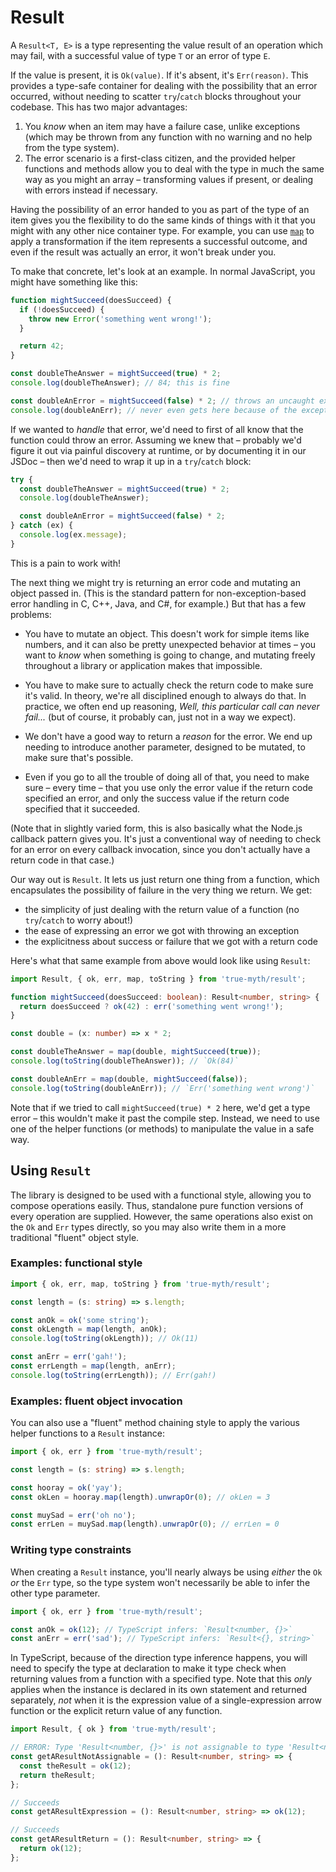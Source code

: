 # Result

A `Result<T, E>` is a type representing the value result of an operation which may fail, with a successful value of type `T` or an error of type `E`.

If the value is present, it is `Ok(value)`. If it's absent, it's `Err(reason)`. This provides a type-safe container for dealing with the possibility that an error occurred, without needing to scatter `try`/`catch` blocks throughout your codebase. This has two major advantages:

1.  You *know* when an item may have a failure case, unlike exceptions (which may be thrown from any function with no warning and no help from the type system).
2.  The error scenario is a first-class citizen, and the provided helper functions and methods allow you to deal with the type in much the same way as you might an array – transforming values if present, or dealing with errors instead if necessary.

Having the possibility of an error handed to you as part of the type of an item gives you the flexibility to do the same kinds of things with it that you might with any other nice container type. For example, you can use [`map`][map] to apply a transformation if the item represents a successful outcome, and even if the result was actually an error, it won't break under you.

[map]: https://chriskrycho.github.io/true-myth/modules/_result_.html#map

To make that concrete, let's look at an example. In normal JavaScript, you might have something like this:

```js
function mightSucceed(doesSucceed) {
  if (!doesSucceed) {
    throw new Error('something went wrong!');
  }

  return 42;
}

const doubleTheAnswer = mightSucceed(true) * 2;
console.log(doubleTheAnswer); // 84; this is fine

const doubleAnError = mightSucceed(false) * 2; // throws an uncaught exception
console.log(doubleAnErr); // never even gets here because of the exception
```

If we wanted to *handle* that error, we'd need to first of all know that the function could throw an error. Assuming we knew that – probably we'd figure it out via painful discovery at runtime, or by documenting it in our JSDoc – then we'd need to wrap it up in a `try`/`catch` block:

```js
try {
  const doubleTheAnswer = mightSucceed(true) * 2;
  console.log(doubleTheAnswer);

  const doubleAnError = mightSucceed(false) * 2;
} catch (ex) {
  console.log(ex.message);
}
```

This is a pain to work with!

The next thing we might try is returning an error code and mutating an object passed in. (This is the standard pattern for non-exception-based error handling in C, C++, Java, and C#, for example.) But that has a few problems:

-   You have to mutate an object. This doesn't work for simple items like numbers, and it can also be pretty unexpected behavior at times – you want to *know* when something is going to change, and mutating freely throughout a library or application makes that impossible.

-   You have to make sure to actually check the return code to make sure it's valid. In theory, we're all disciplined enough to always do that. In practice, we often end up reasoning, _Well, this particular call can never fail..._ (but of course, it probably can, just not in a way we expect).

-   We don't have a good way to return a *reason* for the error. We end up needing to introduce another parameter, designed to be mutated, to make sure that's possible.

-   Even if you go to all the trouble of doing all of that, you need to make sure – every time – that you use only the error value if the return code specified an error, and only the success value if the return code specified that it succeeded.

(Note that in slightly varied form, this is also basically what the Node.js callback pattern gives you. It's just a conventional way of needing to check for an error on every callback invocation, since you don't actually have a return code in that case.)

Our way out is `Result`. It lets us just return one thing from a function, which encapsulates the possibility of failure in the very thing we return. We get:

-   the simplicity of just dealing with the return value of a function (no `try`/`catch` to worry about!)
-   the ease of expressing an error we got with throwing an exception
-   the explicitness about success or failure that we got with a return code

Here's what that same example from above would look like using `Result`:

```typescript
import Result, { ok, err, map, toString } from 'true-myth/result';

function mightSucceed(doesSucceed: boolean): Result<number, string> {
  return doesSucceed ? ok(42) : err('something went wrong!');
}

const double = (x: number) => x * 2;

const doubleTheAnswer = map(double, mightSucceed(true));
console.log(toString(doubleTheAnswer)); // `Ok(84)`

const doubleAnErr = map(double, mightSucceed(false));
console.log(toString(doubleAnErr)); // `Err('something went wrong')`
```

Note that if we tried to call `mightSucceed(true) * 2` here, we'd get a type error – this wouldn't make it past the compile step. Instead, we need to use one of the helper functions (or methods) to manipulate the value in a safe way.

## Using `Result`

The library is designed to be used with a functional style, allowing you to compose operations easily. Thus, standalone pure function versions of every operation are supplied. However, the same operations also exist on the `Ok` and `Err` types directly, so you may also write them in a more traditional "fluent" object style.

### Examples: functional style

```typescript
import { ok, err, map, toString } from 'true-myth/result';

const length = (s: string) => s.length;

const anOk = ok('some string');
const okLength = map(length, anOk);
console.log(toString(okLength)); // Ok(11)

const anErr = err('gah!');
const errLength = map(length, anErr);
console.log(toString(errLength)); // Err(gah!)
```

### Examples: fluent object invocation

You can also use a "fluent" method chaining style to apply the various helper functions to a `Result` instance:

```typescript
import { ok, err } from 'true-myth/result';

const length = (s: string) => s.length;

const hooray = ok('yay');
const okLen = hooray.map(length).unwrapOr(0); // okLen = 3

const muySad = err('oh no');
const errLen = muySad.map(length).unwrapOr(0); // errLen = 0
```

### Writing type constraints

When creating a `Result` instance, you'll nearly always be using *either* the `Ok` *or* the `Err` type, so the type system won't necessarily be able to infer the other type parameter.

```typescript
import { ok, err } from 'true-myth/result';

const anOk = ok(12); // TypeScript infers: `Result<number, {}>`
const anErr = err('sad'); // TypeScript infers: `Result<{}, string>`
```

In TypeScript, because of the direction type inference happens, you will need to specify the type at declaration to make it type check when returning values from a function with a specified type. Note that this *only* applies when the instance is declared in its own statement and returned separately, *not* when it is the expression value of a single-expression arrow function or the explicit return value of any function.

```typescript
import Result, { ok } from 'true-myth/result';

// ERROR: Type 'Result<number, {}>' is not assignable to type 'Result<number, string>'.
const getAResultNotAssignable = (): Result<number, string> => {
  const theResult = ok(12);
  return theResult;
};

// Succeeds
const getAResultExpression = (): Result<number, string> => ok(12);

// Succeeds
const getAResultReturn = (): Result<number, string> => {
  return ok(12);
};
```
